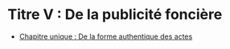 # Titre V : De la publicité foncière

- [Chapitre unique : De la forme authentique des actes](chapitre-unique)
